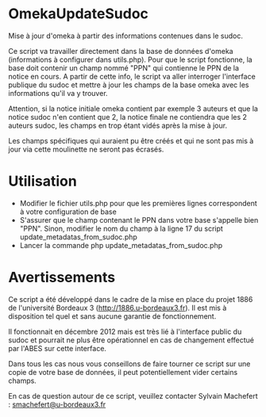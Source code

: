 OmekaUpdateSudoc
================

Mise à jour d'omeka à partir des informations contenues dans le sudoc.

Ce script va travailler directement dans la base de données d'omeka (informations à configurer dans utils.php). Pour que le script fonctionne, la base doit contenir un champ nommé "PPN" qui contienne le PPN de la notice en cours. A partir de cette info, le script va aller interroger l'interface publique du sudoc et mettre à jour les champs de la base omeka avec les informations qu'il va y trouver.

Attention, si la notice initiale omeka contient par exemple 3 auteurs et que la notice sudoc n'en contient que 2, la notice finale ne contiendra que les 2 auteurs sudoc, les champs en trop étant vidés après la mise à jour.

Les champs spécifiques qui auraient pu être créés et qui ne sont pas mis à jour via cette moulinette ne seront pas écrasés.

Utilisation
===========
- Modifier le fichier utils.php pour que les premières lignes correspondent à votre configuration de base
- S'assurer que le champ contenant le PPN dans votre base s'appelle bien "PPN". Sinon, modifier le nom du champ à la ligne 17 du script update_metadatas_from_sudoc.php
- Lancer la commande php update_metadatas_from_sudoc.php

Avertissements
==============
Ce script a été développé dans le cadre de la mise en place du projet 1886 de l'université Bordeaux 3 (http://1886.u-bordeaux3.fr). Il est mis à disposition tel quel et sans aucune garantie de fonctionnement.

Il fonctionnait en décembre 2012 mais est très lié à l'interface public du sudoc et pourrait ne plus être opérationnel en cas de changement effectué par l'ABES sur cette interface. 

Dans tous les cas nous vous conseillons de faire tourner ce script sur une copie de votre base de données, il peut potentiellement vider certains champs. 

En cas de question autour de ce script, veuillez contacter Sylvain Machefert : smachefert@u-bordeaux3.fr
